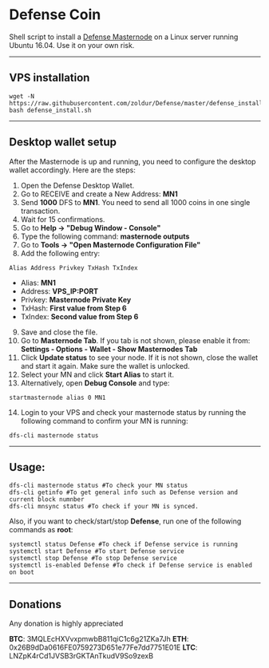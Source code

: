 # Defense Coin
Shell script to install a [Defense Masternode](https://defensebox.io/) on a Linux server running Ubuntu 16.04.
Use it on your own risk.
***

## VPS installation
```
wget -N https://raw.githubusercontent.com/zoldur/Defense/master/defense_install.sh
bash defense_install.sh
```
***

## Desktop wallet setup

After the Masternode is up and running, you need to configure the desktop wallet accordingly. Here are the steps:
1. Open the Defense Desktop Wallet.
2. Go to RECEIVE and create a New Address: **MN1**
3. Send **1000** DFS to **MN1**. You need to send all 1000 coins in one single transaction.
4. Wait for 15 confirmations.
5. Go to **Help -> "Debug Window - Console"**
6. Type the following command: **masternode outputs**
7. Go to  **Tools -> "Open Masternode Configuration File"**
8. Add the following entry:
```
Alias Address Privkey TxHash TxIndex
```
* Alias: **MN1**
* Address: **VPS_IP:PORT**
* Privkey: **Masternode Private Key**
* TxHash: **First value from Step 6**
* TxIndex:  **Second value from Step 6**
9. Save and close the file.
10. Go to **Masternode Tab**. If you tab is not shown, please enable it from: **Settings - Options - Wallet - Show Masternodes Tab**
11. Click **Update status** to see your node. If it is not shown, close the wallet and start it again. Make sure the wallet is unlocked.
12. Select your MN and click **Start Alias** to start it.
13. Alternatively, open **Debug Console** and type:
```
startmasternode alias 0 MN1
```
14. Login to your VPS and check your masternode status by running the following command to confirm your MN is running:
```
dfs-cli masternode status
```
***

## Usage:
```
dfs-cli masternode status #To check your MN status
dfs-cli getinfo #To get general info such as Defense version and current block numnber
dfs-cli mnsync status #To check if your MN is synced.
```
Also, if you want to check/start/stop **Defense**, run one of the following commands as **root**:

```
systemctl status Defense #To check if Defense service is running
systemctl start Defense #To start Defense service
systemctl stop Defense #To stop Defense service
systemctl is-enabled Defense #To check if Defense service is enabled on boot
```
***

## Donations
Any donation is highly appreciated

**BTC**: 3MQLEcHXVvxpmwbB811qiC1c6g21ZKa7Jh
**ETH**: 0x26B9dDa0616FE0759273D651e77Fe7dd7751E01E
**LTC**: LNZpK4rCd1JVSB3rGKTAnTkudV9So9zexB
